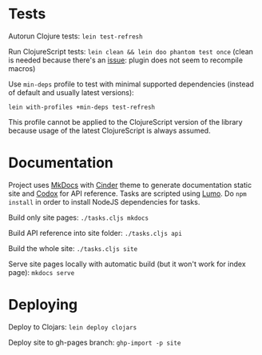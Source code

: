 # Tests

Autorun Clojure tests: `lein test-refresh`

Run ClojureScript tests: `lein clean && lein doo phantom test once`
(clean is needed because there's an [issue](https://github.com/bensu/doo/issues/51): plugin does not seem to recompile macros)

Use `min-deps` profile to test with minimal supported dependencies (instead of default and usually latest versions):
 
`lein with-profiles +min-deps test-refresh`

This profile cannot be applied to the ClojureScript version of the library because usage of the latest ClojureScript is always assumed.

# Documentation

Project uses [MkDocs](http://www.mkdocs.org/) with [Cinder](https://github.com/chrissimpkins/cinder) theme to generate documentation static site and 
[Codox](https://github.com/weavejester/codox) for API reference.
Tasks are scripted using [Lumo](https://github.com/anmonteiro/lumo).
Do `npm install` in order to install NodeJS dependencies for tasks.

Build only site pages: `./tasks.cljs mkdocs`

Build API reference into site folder: `./tasks.cljs api`

Build the whole site: `./tasks.cljs site`

Serve site pages locally with automatic build (but it won't work for index page): `mkdocs serve`

# Deploying

Deploy to Clojars: `lein deploy clojars`

Deploy site to gh-pages branch: `ghp-import -p site`